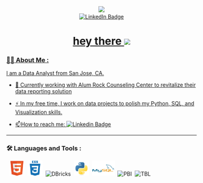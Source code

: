 <div id="header" align="center">
  <img src="https://media.giphy.com/media/M9gbBd9nbDrOTu1Mqx/giphy.gif" width="100"/>
</div>

<div id="badges" align="center">
  <a href="https://www.linkedin.com/in/kaustubsekhar">
    <img src="https://img.shields.io/badge/LinkedIn-blue?style=for-the-badge&logo=linkedin&logoColor=white" alt="LinkedIn Badge"/> 
 <h1>
  hey there
  <img src="https://media.giphy.com/media/hvRJCLFzcasrR4ia7z/giphy.gif" width="30px"/>
 </h1>
</div>


### :man_technologist: About Me :
I am a Data Analyst from San Jose, CA.
- :telescope: Currently working with Alum Rock Counseling Center to revitalize their data reporting solution

- :zap: In my free time, I work on data projects to polish my Python, SQL, and Visualization skills.
  
- :mailbox:How to reach me: [![Linkedin Badge](https://img.shields.io/badge/-KSekhar-blue?style=flat&logo=Linkedin&logoColor=white)](https://www.linkedin.com/in/kaustubsekhar)

---

### :hammer_and_wrench: Languages and Tools :
  <div
  <img src="https://github.com/devicons/devicon/blob/master/icons/flutter/flutter-original.svg" title="Flutter" alt="Flutter" width="40" height="40"/>&nbsp;
  <img src="https://github.com/devicons/devicon/blob/master/icons/html5/html5-original.svg" title="HTML5" alt="HTML" width="40" height="40"/>&nbsp;
  <img src="https://github.com/devicons/devicon/blob/master/icons/css3/css3-plain-wordmark.svg"  title="CSS3" alt="CSS" width="40" height="40"/>&nbsp;
  <img src="https://avatars.githubusercontent.com/u/4998052?s=280&v=4" title="DBricks" alt="DBricks" width="40" height="40"/>&nbsp;
  <img src="https://github.com/devicons/devicon/blob/master/icons/python/python-original.svg" title="Python" alt="Python" width="40" height="40"/>&nbsp;
  <img src="https://github.com/devicons/devicon/blob/master/icons/mysql/mysql-original-wordmark.svg" title="MySQL"  alt="MySQL" width="60" height="40"/>&nbsp;
  <img src="https://upload.wikimedia.org/wikipedia/commons/thumb/c/cf/New_Power_BI_Logo.svg/1200px-New_Power_BI_Logo.svg.png" title="PBI"  alt="PBI" width="40" height="40"/>&nbsp;
  <img src="https://cdn.worldvectorlogo.com/logos/tableau-software.svg" title="Tableau"  alt="TBL" width="40" height="40"/>&nbsp;
</div>


